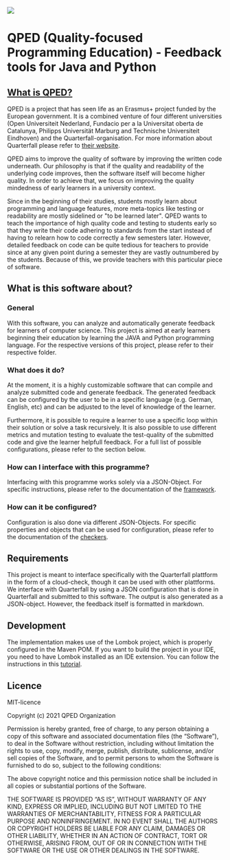 [![](https://qped.eu/logo.png)](https://qped.eu/)

QPED (Quality-focused Programming Education) - Feedback tools for Java and Python
========================
[What is QPED?](https://qped.eu)
-----------
QPED is a project that has seen life as an Erasmus+ project funded by the European government.
It is a combined venture of four different universities (Open Universiteit Nederland, Fundacio per a la Universitat oberta de Catalunya, Philipps Universität Marburg and Technische Universiteit Eindhoven) and the Quarterfall-organisation.
For more information about Quarterfall please refer to [their website](https://www.quarterfall.com/).

QPED aims to improve the quality of software by improving the written code underneath.
Our philosophy is that if the quality and readability of the underlying code improves, then the software itself will become higher quality.
In order to achieve that, we focus on improving the quality mindedness of early learners in a university context.

Since in the beginning of their studies, students mostly learn about programming and language features, more meta-topics like testing or readability are mostly sidelined or "to be learned later".
QPED wants to teach the importance of high quality code and testing to students early so that they write their code adhering to standards from the start instead of having to relearn how to code correctly a few semesters later.
However, detailed feedback on code can be quite tedious for teachers to provide since at any given point during a semester they are vastly outnumbered by the students.
Because of this, we provide teachers with this particular piece of software.

What is this software about?
------------
### General
With this software, you can analyze and automatically generate feedback for learners of computer science.
This project is aimed at early learners beginning their education by learning the JAVA and Python programming language.
For the respective versions of this project, please refer to their respective folder.

### What does it do?
At the moment, it is a highly customizable software that can compile and analyze submitted code and generate feedback.
The generated feedback can be configured by the user to be in a specific language (e.g. German, English, etc) and can be adjusted to the level of knowledge of the learner.

Furthermore, it is possible to require a learner to use a specific loop within their solution or solve a task recursively.
It is also possible to use different metrics and mutation testing to evaluate the test-quality of the submitted code and give the learner helpfull feedback.
For a full list of possible configurations, please refer to the section below.

### How can I interface with this programme?
Interfacing with this programme works solely via a JSON-Object.
For specific instructions, please refer to the documentation of the [framework](./src/main/java/eu/qped/framework/readme.md).

### How can it be configured?
Configuration is also done via different JSON-Objects.
For specific properties and objects that can be used for configuration, please refer to the documentation of the [checkers](./src/main/java/eu/qped/java/readme.md).

Requirements
------------
This project is meant to interface specifically with the Quarterfall plattform in the form of a cloud-check, though it can be used with other plattforms.
We interface with Quarterfall by using a JSON configuration that is done in Quarterfall and submitted to this software.
The output is also generated as a JSON-object.
However, the feedback itself is formatted in markdown.

Development
-----------
The implementation makes use of the Lombok project, which is properly configured in the Maven POM.
If you want to build the project in your IDE, you need to have Lombok installed as an IDE extension.
You can follow the instructions in this [tutorial](https://www.baeldung.com/lombok-ide).  

Licence
----------
MIT-licence

Copyright (c) 2021 QPED Organization

Permission is hereby granted, free of charge, to any person obtaining a copy of this software and associated documentation files (the “Software”), to deal in the Software without restriction, including without limitation the rights to use, copy, modify, merge, publish, distribute, sublicense, and/or sell copies of the Software, and to permit persons to whom the Software is furnished to do so, subject to the following conditions:

The above copyright notice and this permission notice shall be included in all copies or substantial portions of the Software.

THE SOFTWARE IS PROVIDED “AS IS”, WITHOUT WARRANTY OF ANY KIND, EXPRESS OR IMPLIED, INCLUDING BUT NOT LIMITED TO THE WARRANTIES OF MERCHANTABILITY, FITNESS FOR A PARTICULAR PURPOSE AND NONINFRINGEMENT. IN NO EVENT SHALL THE AUTHORS OR COPYRIGHT HOLDERS BE LIABLE FOR ANY CLAIM, DAMAGES OR OTHER LIABILITY, WHETHER IN AN ACTION OF CONTRACT, TORT OR OTHERWISE, ARISING FROM, OUT OF OR IN CONNECTION WITH THE SOFTWARE OR THE USE OR OTHER DEALINGS IN THE SOFTWARE. 